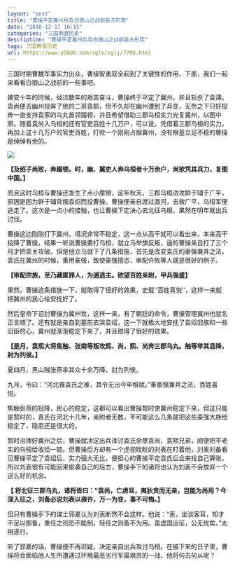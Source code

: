 ```yaml
---
layout: "post"
title: "曹操平定冀州后及白狼山之战前各方形势"
date: "2018-12-17 16:15"
categories: "三国两晋历史"
description: "曹操平定冀州后及白狼山之战前各方形势"
tags: 三国两晋历史
url: https://www.y5000.com/zgls/sglj/7708.html
---
```






三国时期曹魏军事实力出众，曹操智勇双全起到了关键性的作用，下面，我们一起来看看白狼山之战前的一些事吧。

建安十年的时候，经过数年的艰苦奋斗，曹操终于平定了冀州，并且斩杀了袁谭。袁尚便去幽州投奔了他的二哥袁熙，但不久却在幽州遭到了兵变，无奈之下只好投奔一直支持袁家的乌丸首领蹋顿，并且希望借助三郡乌桓实力光复冀州，以图中原。随着袁尚入乌桓的还有官吏百姓十几万户，可以说，凭借着三郡乌桓的实力，再加上这十几万户的官吏百姓，打败一个刚刚占据冀州，没有根基立足不稳的曹操是绰绰有余的。

**![](https://img.y5000.com/uploads/allimg/161219/16460AF9-0.jpg)**

**【及绍子尚败，奔蹋顿。时，幽、冀吏人奔乌桓者十万余户，尚欲凭其兵力，复图中国。】**

而且这时乌桓与曹操还发生了点小摩擦，这年秋天，三郡乌桓进攻鲜于辅于广平，原因是因为鲜于辅背叛袁绍而投曹操。曹操便亲自渡过潞河，去救广平，乌桓军便逃走了。这次是一点小的接触，也让曹操下定决心去北征乌桓，果然在明年就出兵讨伐。

曹操这边刚刚打下冀州，境况非常不稳定，这一点从高干就可以看出来，本来高干投降了曹操，结果一听说曹操要打乌桓，就立马举旗反叛，逼的曹操亲自打了三个月才把壶关攻破。但是他立马就下了几条措施，首先是改变袁氏的豪强兼并之法，袁氏在冀州的时候，重用豪强，致使豪强擅恣，审配许攸等人就是很好的例子。

**【审配宗族，至乃藏匿罪人，为逋逃主。欲望百姓亲附，甲兵强盛】**

果然，曹操这条措施一下，就取得了很好的效果，史载’‘百姓喜悦’‘，这样一来就把冀州的民心给安抚好了。

然后皇帝下诏封曹操为冀州牧，这样一来，有了朝廷的命令，曹操管理冀州也就名正言顺了。还有就是亲自到墓前去哭袁绍，这一下就极大地安抚了袁绍旧族和一些旧臣的心，冀州就渐渐稳定下来了，并且取得了很好的效果。

**【是月，袁熙大将焦触、张南等叛攻熙、尚，熙、尚奔三郡乌丸。触等举其县降，封为列侯。】**

夏四月，黑山贼张燕率其众十余万降，封为列侯。

九月，令曰：“河北罹袁氏之难，其令无出今年租赋。”重豪强兼并之法，百姓喜悦。

焦触张燕的投降，民心的稳定，这都可以看出曹操暂时使冀州稳定下来，但这只能是暂时的，袁氏在河北十几年，亲附者无数，不可能这么几条就把这些豪强大族给稳定了，隐患还是很大的。

暂时治理好冀州之后，曹操就决定出兵诛讨袁氏余孽袁尚、袁熙兄弟，顺便把不老实的乌桓给收拾一顿。但曹操后方却有一个虎视眈眈的刘表在盯着他，刘表刘备看见曹操平定了袁绍后，实力强大无比，便担心的曹操平定袁氏后会来找自己算账，所以刘表很有可能回来偷袭自己的后方，曹操手下的诸将也认为刘表不会放弃一个这么好的机会。

**【 将北征三郡乌丸，诸将皆曰：“袁尚，亡虏耳，夷狄贪而无亲，岂能为尚用？今深入征之，刘备必说刘表以袭许，万一为变，事不可悔。】**

但只有曹操手下的谋士郭嘉认为刘表断然不会这样。他说：“表，坐谈客耳，知才不足以御备，重任之则恐不能制，轻任之则备不为用。虽虚国远征，公无忧矣。”太祖遂行。

听了郭嘉的话，曹操便不再迟疑，决定亲自出兵攻讨乌桓。在接下来的日子里，曹操将会面临他人生所遭遇过环境最恶劣行军最艰苦的一战，他将何去何从呢？
